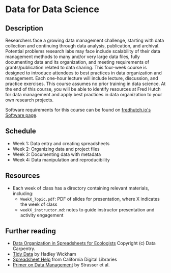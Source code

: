 # Data for Data Science

## Description

Researchers face a growing data management challenge, starting with data collection and continuing through data analysis, publication, and archival. Potential problems research labs may face include scalability of their data management methods to many and/or very large data files, fully documenting data and its organization, and meeting requirements of grants/publication related to data sharing. This four-week course is designed to introduce attendees to best practices in data organization and management. Each one-hour lecture will include lecture, discussion, and practice exercises. This course assumes no prior training in data science. At the end of this course, you will be able to identify resources at Fred Hutch for data management and apply best practices in data organization to your own research projects.

Software requirements for this course can be found on [fredhutch.io's Software page](http://www.fredhutch.io/software/).


## Schedule

* Week 1: Data entry and creating spreadsheets
* Week 2: Organizing data and project files
* Week 3: Documenting data with metadata
* Week 4: Data manipulation and reproducibility


## Resources

- Each week of class has a directory containing relevant materials, including:
  - `WeekX_Topic.pdf`: PDF of slides for presentation, where X indicates the week of class
  - `weekX_instructor.md`: notes to guide instructor presentation and activity engagement

## Further reading

- [Data Organization in Spreadsheets for Ecologists](https://datacarpentry.org/spreadsheet-ecology-lesson/) Copyright (c) Data Carpentry.
- [Tidy Data](https://vita.had.co.nz/papers/tidy-data.pdf) by Hadley Wickham
- [Spreadsheet Help](http://cdluc3.github.io/spreadsheet-help/) from California Digital Libraries
- [Primer on Data Management](https://escholarship.org/uc/item/7tf5q7n3) by Strasser et al.
